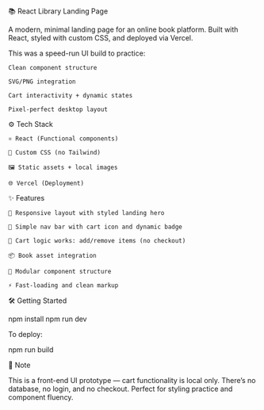📚 React Library Landing Page

A modern, minimal landing page for an online book platform.
Built with React, styled with custom CSS, and deployed via Vercel.

This was a speed-run UI build to practice:

    Clean component structure

    SVG/PNG integration

    Cart interactivity + dynamic states

    Pixel-perfect desktop layout

⚙️ Tech Stack

    ⚛️ React (Functional components)

    🎨 Custom CSS (no Tailwind)

    🖼️ Static assets + local images

    🌐 Vercel (Deployment)

✨ Features

    📖 Responsive layout with styled landing hero

    🔘 Simple nav bar with cart icon and dynamic badge

    🛒 Cart logic works: add/remove items (no checkout)

    📦 Book asset integration

    🧩 Modular component structure

    ⚡ Fast-loading and clean markup

🛠️ Getting Started

npm install
npm run dev

To deploy:

npm run build

💬 Note

This is a front-end UI prototype — cart functionality is local only.
There’s no database, no login, and no checkout.
Perfect for styling practice and component fluency.